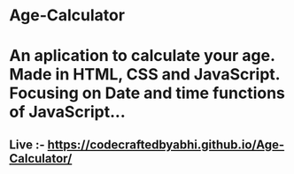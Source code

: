 # Age-Calculator

 # An aplication to calculate your age. Made in HTML, CSS and JavaScript. Focusing on Date and time functions of JavaScript...

 ## Live :-  https://codecraftedbyabhi.github.io/Age-Calculator/

